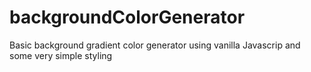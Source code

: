 # backgroundColorGenerator
Basic background gradient color generator using vanilla Javascrip and some very simple styling
